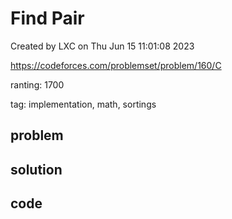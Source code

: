 # Find Pair

Created by LXC on Thu Jun 15 11:01:08 2023

https://codeforces.com/problemset/problem/160/C

ranting: 1700

tag: implementation, math, sortings

## problem



## solution



## code

``` cpp

```
